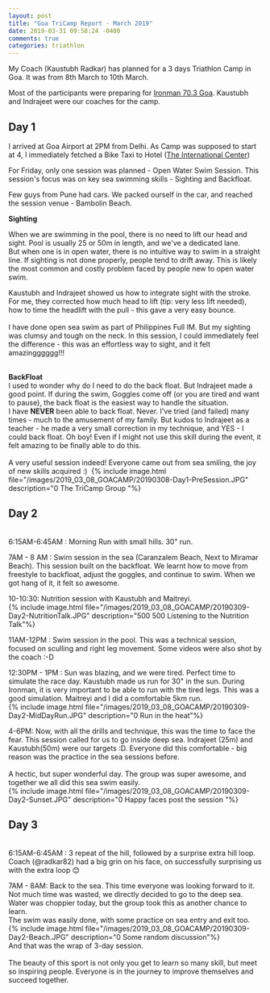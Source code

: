 ```yaml
---
layout: post
title: "Goa TriCamp Report - March 2019"
date: 2019-03-31 09:58:24 -0400
comments: true
categories: triathlon
---
```

My Coach (Kaustubh Radkar) has planned for a 3 days Triathlon Camp in Goa. It was from 8th March to 10th March.   

Most of the participants were preparing for [Ironman 70.3 Goa](http://eu.ironman.com/triathlon/events/asiapac/ironman-70.3/goa.aspx). Kaustubh and Indrajeet were our coaches for the camp.⁣   
   
## Day 1   
<!--more-->
I arrived at Goa Airport at 2PM from Delhi. As Camp was supposed to start at 4, I immediately fetched a Bike Taxi to Hotel ([The International Center](http://www.internationalcentregoa.com))   
   
For Friday, only one session was planned - Open Water Swim Session. This session's focus was on key sea swimming skills - Sighting and Backfloat.   
   
Few guys from Pune had cars. We packed ourself in the car, and reached the session venue - Bambolin Beach.   
   
**Sighting**   
   
When we are swimming in the pool, there is no need to lift our head and sight. Pool is usually 25 or 50m in length, and we've a dedicated lane.  
But when one is in open water, there is no intuitive way to swim in a straight line. If sighting is not done properly, people tend to drift away. This is likely the most common and costly problem faced by people new to open water swim. 

Kaustubh and Indrajeet showed us how to integrate sight with the stroke. For me, they corrected how much head to lift (tip: very less lift needed), how to time the headlift with the pull - this gave a very easy bounce. ⁣   
⁣   
I have done open sea swim as part of Philippines Full IM. But my sighting was clumsy and tough on the neck. In this session, I could immediately feel the difference - this was an effortless way to sight, and it felt amazingggggg!!!⁣   
   
⁣   
**BackFloat**   ⁣   
I used to wonder why do I need to do the back float. But Indrajeet made a good point. If during the swim, Goggles come off (or you are tired and want to pause), the back float is the easiest way to handle the situation.⁣   
I have **NEVER** been able to back float. Never. I've tried (and failed) many times - much to the amusement of my family. But kudos to Indrajeet as a teacher - he made a very small correction in my technique, and YES - I could back float. Oh boy! Even if I might not use this skill during the event, it felt amazing to be finally able to do this.⁣   
⁣   
A very useful session indeed! Everyone came out from sea smiling, the joy of new skills acquired :) ⁣ 
{% include image.html file="/images/2019_03_08_GOACAMP/20190308-Day1-PreSession.JPG" description="0 The TriCamp Group "%}
⁣   
## Day 2   
⁣   
6:15AM-6:45AM : Morning Run with small hills. 30" run.⁣   
   
7AM - 8 AM : Swim session in the sea (Caranzalem Beach, Next to Miramar Beach). This session built on the backfloat. We learnt how to move from freestyle to backfloat, adjust the goggles, and continue to swim. When we got hang of it, it felt so awesome⁣.   
   
10-10:30: Nutrition session with Kaustubh and Maitreyi⁣.   
{% include image.html file="/images/2019_03_08_GOACAMP/20190309-Day2-NutritionTalk.JPG" description="500 500 Listening to the Nutrition Talk"%}
   
11AM-12PM : Swim session in the pool. This was a technical session, focused on sculling and right leg movement. Some videos were also shot by the coach :-D⁣   
   
12:30PM - 1PM : Sun was blazing, and we were tired. Perfect time to simulate the race day. Kaustubh made us run for 30" in the sun. During Ironman, it is very important to be able to run with the tired legs. This was a good simulation. Maitreyi and I did a comfortable 5km⁣ run.   
{% include image.html file="/images/2019_03_08_GOACAMP/20190309-Day2-MidDayRun.JPG" description="0 Run in the heat"%}
   
4-6PM: Now, with all the drills and technique, this was the time to face the fear. This session called for us to go inside deep sea. Indrajeet (25m) and Kaustubh(50m) were our targets :D. Everyone did this comfortable - big reason was the practice in the sea sessions before.⁣   
⁣   
A hectic, but super wonderful day. The group was super awesome, and together we all did this sea swim easily.⁣   
{% include image.html file="/images/2019_03_08_GOACAMP/20190309-Day2-Sunset.JPG" description="0 Happy faces post the session "%}
⁣   
## Day 3   
⁣   
⁣6:15AM-6:45AM : 3 repeat of the hill, followed by a surprise extra hill loop. Coach (@radkar82) had a big grin on his face, on successfully surprising us with the extra loop 😊⁣⁣   
   
7AM - 8AM: Back to the sea. This time everyone was looking forward to it. Not much time was wasted, we directly decided to go to the deep sea. Water was choppier today, but the group took this as another chance to learn. ⁣⁣   
The swim was easily done, with some practice on sea entry and exit too.⁣⁣   
{% include image.html file="/images/2019_03_08_GOACAMP/20190309-Day2-Beach.JPG" description="0 Some random discussion"%}
⁣   
And that was the wrap of 3-day session. ⁣⁣   
⁣   
The beauty of this sport is not only you get to learn so many skill, but meet so inspiring people. Everyone is in the journey to improve themselves and succeed together.⁣⁣   
⁣   
⁣   
⁣   
⁣   
⁣   
⁣   
